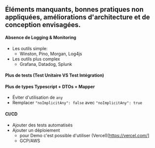 ## Éléments manquants, bonnes pratiques non appliquées, améliorations d'architecture et de conception envisagées.

#### Absence de Logging & Monitoring
- Les outils simple:
    - Winston, Pino, Morgan, Log4js
- Les outils plus complex
    - Grafana, Datadog, Splunk

#### Plus de tests (Test Unitaire VS Test Intégration) 

#### Plus de types Typescript + DTOs + Mapper
- Éviter d'utilisation de `any`
- Remplacer `"noImplicitAny": false` avec `"noImplicitAny": true`

#### CI/CD
- Ajouter des tests automatisés
- Ajouter un déploiement 
    - pour Demo c'est possible d'utiliser (Vercel)[https://vercel.com/]
    - GCP/AWS
